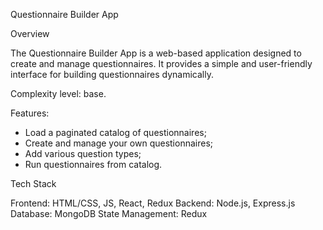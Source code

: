 Questionnaire Builder App

Overview

The Questionnaire Builder App is a web-based application designed to create and manage questionnaires. It provides a simple and user-friendly interface for building questionnaires dynamically.

Complexity level: base.

Features:

- Load a paginated catalog of questionnaires;
- Create and manage your own questionnaires;
- Add various question types;
- Run questionnaires from catalog.

Tech Stack

Frontend: HTML/CSS, JS, React, Redux
Backend: Node.js, Express.js
Database: MongoDB
State Management: Redux
